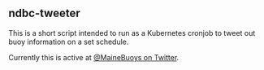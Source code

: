 ndbc-tweeter
---

This is a short script intended to run as a Kubernetes cronjob to tweet out buoy information on a set schedule.

Currently this is active at [@MaineBuoys on Twitter](https://twitter.com/MaineBuoys).